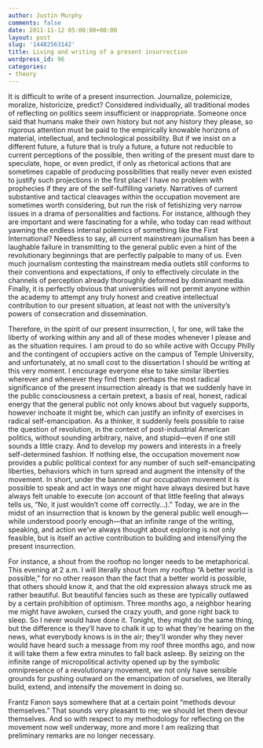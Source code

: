 ```yaml
---
author: Justin Murphy
comments: false
date: 2011-11-12 05:00:00+00:00
layout: post
slug: '14482563142'
title: Living and writing of a present insurrection
wordpress_id: 96
categories:
- theory
---
```




It is difficult to write of a present insurrection. Journalize, polemicize, moralize, historicize, predict? Considered individually, all traditional modes of reflecting on politics seem insufficient or inappropriate. Someone once said that humans make their own history but not any history they please, so rigorous attention must be paid to the empirically knowable horizons of material, intellectual, and technological possibility. But if we insist on a different future, a future that is truly a future, a future not reducible to current perceptions of the possible, then writing of the present must dare to speculate, hope, or even predict, if only as rhetorical actions that are sometimes capable of producing possibilities that really never even existed to justify such projections in the first place! I have no problem with prophecies if they are of the self-fulfilling variety. Narratives of current substantive and tactical cleavages within the occupation movement are sometimes worth considering, but run the risk of fetishizing very narrow issues in a drama of personalities and factions. For instance, although they are important and were fascinating for a while, who today can read without yawning the endless internal polemics of something like the First International? Needless to say, all current mainstream journalism has been a laughable failure in transmitting to the general public even a hint of the revolutionary beginnings that are perfectly palpable to many of us. Even much journalism contesting the mainstream media outlets still conforms to their conventions and expectations, if only to effectively circulate in the channels of perception already thoroughly deformed by dominant media. Finally, it is perfectly obvious that universities will not permit anyone within the academy to attempt any truly honest and creative intellectual contribution to our present situation, at least not with the university’s powers of consecration and dissemination.

Therefore, in the spirit of our present insurrection, I, for one, will take the liberty of working within any and all of these modes whenever I please and as the situation requires. I am proud to do so while active with Occupy Philly and the contingent of occupiers active on the campus of Temple University, and unfortunately, at no small cost to the dissertation I should be writing at this very moment. I encourage everyone else to take similar liberties wherever and whenever they find them: perhaps the most radical significance of the present insurrection already is that we suddenly have in the public consciousness a certain pretext, a basis of real, honest, radical energy that the general public not only knows about but vaguely supports, however inchoate it might be, which can justify an infinity of exercises in radical self-emancipation. As a thinker, it suddenly feels possible to raise the question of revolution, in the context of post-industrial American politics, without sounding arbitrary, naive, and stupid—even if one still sounds a little crazy. And to develop my powers and interests in a freely self-determined fashion. If nothing else, the occupation movement now provides a public political context for any number of such self-emancipating liberties, behaviors which in turn spread and augment the intensity of the movement. In short, under the banner of our occupation movement it is possible to speak and act in ways one might have always desired but have always felt unable to execute (on account of that little feeling that always tells us, “No, it just wouldn’t come off correctly…).” Today, we are in the midst of an insurrection that is known by the general public well enough—while understood poorly enough—that an infinite range of the writing, speaking, and action we’ve always thought about exploring is not only feasible, but is itself an active contribution to building and intensifying the present insurrection.

For instance, a shout from the rooftop no longer needs to be metaphorical. This evening at 2 a.m. I will literally shout from my rooftop “A better world is possible,” for no other reason than the fact that a better world is possible, that others should know it, and that the old expression always struck me as rather beautiful. But beautiful fancies such as these are typically outlawed by a certain prohibition of optimism. Three months ago, a neighbor hearing me might have awoken, cursed the crazy youth, and gone right back to sleep. So I never would have done it. Tonight, they might do the same thing, but the difference is they’ll have to chalk it up to what they're hearing on the news, what everybody knows is in the air; they'll wonder why they never would have heard such a message from my roof three months ago, and now it will take them a few extra minutes to fall back asleep. By seizing on the infinite range of micropolitical activity opened up by the symbolic omnipresence of a revolutionary movement, we not only have sensible grounds for pushing outward on the emancipation of ourselves, we literally build, extend, and intensify the movement in doing so.

Frantz Fanon says somewhere that at a certain point “methods devour themselves.” That sounds very pleasant to me; we should let them devour themselves. And so with respect to my methodology for reflecting on the movement now well underway, more and more I am realizing that preliminary remarks are no longer necessary.